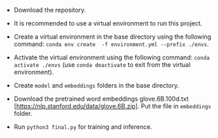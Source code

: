 - Download the repository.
- It is recommended to use a virtual environment to run this project.
- Create a virtual environment in the base directory using the following command: `conda env create  -f environment.yml --prefix ./envs`.
- Activate the virtual environment using the following command: `conda activate ./envs` (use `conda deactivate` to exit from the virtual environment).

- Create `model` and `embeddings` folders in the base directory.
- Download the pretrained word embeddings glove.6B.100d.txt [https://nlp.stanford.edu/data/glove.6B.zip]. Put the file in `embeddings` folder.
- Run `python3 final.py` for training and inference.
